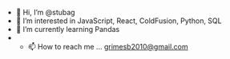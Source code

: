 - 👋 Hi, I’m @stubag
- 👀 I’m interested in JavaScript, React, ColdFusion, Python, SQL
- 🌱 I’m currently learning Pandas
- - 📫 How to reach me ... grimesb2010@gmail.com


